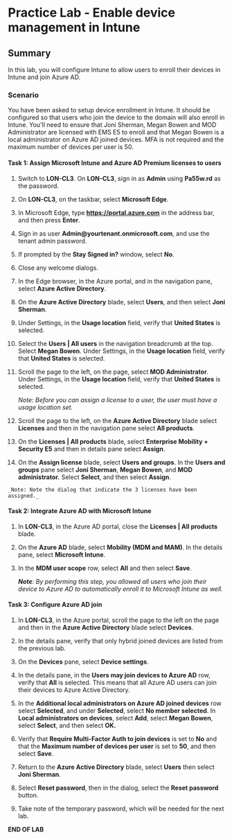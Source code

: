 # Practice Lab - Enable device management in Intune

## Summary

In this lab, you will configure Intune to allow users to enroll their devices in Intune and join Azure AD.

### Scenario

You have been asked to setup device enrollment in Intune. It should be configured so that users who join the device to the domain will also enroll in Intune.  You'll need to ensure that Joni Sherman, Megan Bowen and MOD Administrator are licensed with EMS E5 to enroll and that Megan Bowen is a local administrator on Azure AD joined devices.
MFA is not required and the maximum number of devices per user is 50.

#### Task 1: Assign Microsoft Intune and Azure AD Premium licenses to users

1.  Switch to **LON-CL3**. On **LON-CL3**, sign in as **Admin** using
    **Pa55w.rd** as the password.

2.  On **LON-CL3**, on the taskbar, select **Microsoft Edge**.

3.  In Microsoft Edge, type **https://portal.azure.com** in the address bar, and
    then press **Enter**.

4.  Sign in as user **Admin\@yourtenant.onmicrosoft.com**, and use the tenant
    admin password.

5.  If prompted by the **Stay Signed in?** window, select **No**.

6.  Close any welcome dialogs.

7.  In the Edge browser, in the Azure portal, and in the navigation pane, select
    **Azure Active Directory**.

8.  On the **Azure Active Directory** blade, select **Users**, and then select **Joni
    Sherman**.

9. Under Settings, in the **Usage location** field, verify that **United States** is selected.

10. Select the **Users | All users** in the navigation breadcrumb at the top.
    Select **Megan Bowen**. Under Settings, in the **Usage location** field, verify that **United States** is selected.

11. Scroll the page to the left, on the page, select **MOD Administrator**. Under
    Settings, in the **Usage location** field, verify that **United States** is
    selected.

    _Note: Before you can assign a license to a user, the user must have a usage
location set._

12.  Scroll the page to the left, on the **Azure Active Directory** blade select
    **Licenses** and then in the navigation pane select **All products**.

13.  On the **Licenses | All products** blade, select **Enterprise Mobility + Security E5** and
    then in details pane select **Assign**.

14.  On the **Assign license** blade, select **Users and groups**. In the
    **Users and groups** pane select **Joni Sherman**, **Megan Bowen**, and **MOD
    administrator.** Select **Select**, and then select **Assign**.

    _Note: Note the dialog that indicate the 3 licenses have been assigned._

#### Task 2: Integrate Azure AD with Microsoft Intune

1.  In **LON-CL3**, in the Azure AD portal, close the **Licenses | All products** blade.

2.  On the **Azure AD** blade, select **Mobility (MDM and MAM)**. In the details pane, select **Microsoft Intune**.

3.  In the **MDM user scope** row, select **All** and then select **Save**.

    _**Note**: By performing this step, you allowed all users who join their device to Azure AD to automatically enroll it to Microsoft Intune as well._

#### Task 3: Configure Azure AD join

1.  In **LON-CL3**, in the Azure portal, scroll the page to the left on the page
    and then in the **Azure Active Directory** blade select **Devices**.

2.  In the details pane, verify that only hybrid joined devices are listed from the 
    previous lab.

3.  On the **Devices** pane, select **Device settings**.

4.  In the details pane, in the **Users may join devices to Azure AD** row,
    verify that **All** is selected. This means that all Azure AD users can join
    their devices to Azure Active Directory.

5.  In the **Additional local administrators on Azure AD joined devices** row
    select **Selected**, and under **Selected**, select **No member selected**. In
    **Local administrators on devices**, select **Add**, select **Megan
    Bowen**, select **Select**, and then select **OK.**

6.  Verify that **Require Multi-Factor Auth to join devices** is set to **No**
    and that the **Maximum number of devices per user** is set to **50**, and
    then select **Save**.

7.  Return to the **Azure Active Directory** blade, select **Users** then select
    **Joni Sherman**.

8.  Select **Reset password**, then in the dialog, select the **Reset password** button. 

9.  Take note of the temporary password, which will be needed for the next lab.


**END OF LAB**
